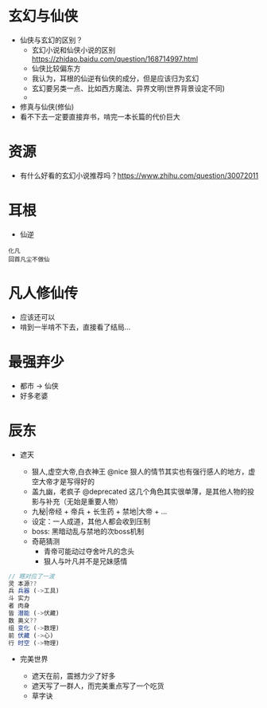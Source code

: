 # 玄幻与仙侠

- 仙侠与玄幻的区别？
    - 玄幻小说和仙侠小说的区别 https://zhidao.baidu.com/question/168714997.html
    - 仙侠比较偏东方
    - 我认为，耳根的仙逆有仙侠的成分，但是应该归为玄幻
    - 玄幻要另类一点、比如西方魔法、异界文明(世界背景设定不同)
    - 
- 修真与仙侠(修仙)    
- 看不下去一定要直接弃书，啃完一本长篇的代价巨大

# 资源

- 有什么好看的玄幻小说推荐吗？https://www.zhihu.com/question/30072011

# 耳根

- 仙逆

```
化凡
回首凡尘不做仙
```

# 凡人修仙传

- 应该还可以
- 啃到一半啃不下去，直接看了结局...

# 最强弃少

- 都市 -> 仙侠
- 好多老婆

# 辰东

- 遮天

    - 狠人,虚空大帝,白衣神王 @nice 狠人的情节其实也有强行感人的地方，虚空大帝才是写得好的
    - 盖九幽，老疯子 @deprecated 这几个角色其实很单薄，是其他人物的投影与补充（无始是重要人物）
    - 九秘|帝经 + 帝兵 + 长生药 + 禁地|大帝 + ... 
    - 设定：一人成道，其他人都会收到压制
    - boss: 黑暗动乱与禁地的次boss机制
    - 奇葩猜测
        - 青帝可能动过夺舍叶凡的念头
        - 狠人与叶凡并不是兄妹感情

```javascript
// 瞎对应了一波
灵 本源?? 
兵 兵器 (->工具)
斗 实力 
者 肉身 
皆 潜能 (->伏藏)
数 奥义?? 
组 变化 (->数理)
前 伏藏 (->心)
行 时空 (->物理)
```

- 完美世界

    - 遮天在前，震撼力少了好多
    - 遮天写了一群人，而完美重点写了一个吃货
    - 草字诀


